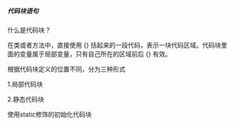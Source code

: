 #####  代码块语句 

什么是代码块？

在类或者方法中，直接使用 {} 括起来的一段代码，表示一块代码区域。代码块里面的变量属于局部变量，只有自己所在的区域前后 {} 有效。

根据代码块定义的位置不同，分为三种形式

1.局部代码块

2.静态代码块

使用static修饰的初始化代码块
